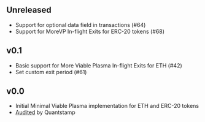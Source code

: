 
## Unreleased

- Support for optional data field in transactions (#64)
- Support for MoreVP In-flight Exits for ERC-20 tokens (#68)

## v0.1

- Basic support for More Viable Plasma In-flight Exits for ETH (#42)
- Set custom exit period (#61)

## v0.0

- Initial Minimal Viable Plasma implementation for ETH and ERC-20 tokens
- [Audited](https://github.com/omisego/plasma-contracts/blob/v0.0.1/docs/quantstamp-audit-3cc6097.md) by Quantstamp
